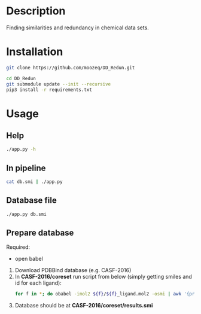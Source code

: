 # Description
Finding similarities and redundancy in chemical data sets.

# Installation

```bash
git clone https://github.com/moozeq/DD_Redun.git

cd DD_Redun
git submodule update --init --recursive
pip3 install -r requirements.txt
```

# Usage

## Help
```bash
./app.py -h
```

## In pipeline
```bash
cat db.smi | ./app.py
```

## Database file
```bash
./app.py db.smi
```

## Prepare database
Required:
- open babel

1. Download PDBBind database (e.g. CASF-2016)
2. In __CASF-2016/coreset__ run script from below (simply getting smiles and id for each ligand):
    ```bash
    for f in *; do obabel -imol2 ${f}/${f}_ligand.mol2 -osmi | awk '{print $1" "$2}' >> results.smi; done
    ```
3. Database should be at __CASF-2016/coreset/results.smi__
